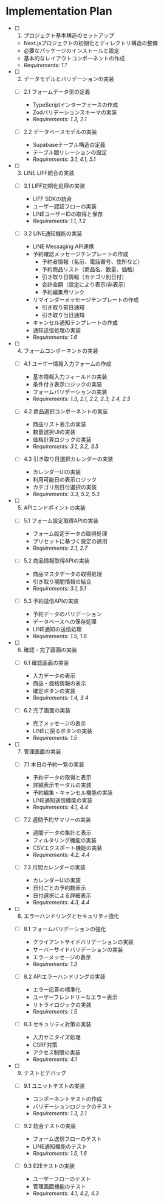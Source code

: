 # Implementation Plan

- [ ] 1. プロジェクト基本構造のセットアップ
  - Next.jsプロジェクトの初期化とディレクトリ構造の整備
  - 必要なパッケージのインストールと設定
  - 基本的なレイアウトコンポーネントの作成
  - _Requirements: 1.1_

- [ ] 2. データモデルとバリデーションの実装
  - [ ] 2.1 フォームデータ型の定義
    - TypeScriptインターフェースの作成
    - Zodバリデーションスキーマの実装
    - _Requirements: 1.3, 2.1_

  - [ ] 2.2 データベースモデルの実装
    - Supabaseテーブル構造の定義
    - テーブル間リレーションの設定
    - _Requirements: 3.1, 4.1, 5.1_

- [ ] 3. LINE LIFF統合の実装
  - [ ] 3.1 LIFF初期化処理の実装
    - LIFF SDKの統合
    - ユーザー認証フローの実装
    - LINEユーザーIDの取得と保存
    - _Requirements: 1.1, 1.2_

  - [ ] 3.2 LINE通知機能の実装
    - LINE Messaging API連携
    - 予約確認メッセージテンプレートの作成
      - 予約者情報（名前、電話番号、住所など）
      - 予約商品リスト（商品名、数量、価格）
      - 引き取り日情報（カテゴリ別日付）
      - 合計金額（設定により表示/非表示）
      - 予約編集用リンク
    - リマインダーメッセージテンプレートの作成
      - 引き取り前日通知
      - 引き取り当日通知
    - キャンセル通知テンプレートの作成
    - 通知送信処理の実装
    - _Requirements: 1.6_

- [ ] 4. フォームコンポーネントの実装
  - [ ] 4.1 ユーザー情報入力フォームの作成
    - 基本情報入力フィールドの実装
    - 条件付き表示ロジックの実装
    - フォームバリデーションの実装
    - _Requirements: 1.3, 2.1, 2.2, 2.3, 2.4, 2.5_

  - [ ] 4.2 商品選択コンポーネントの実装
    - 商品リスト表示の実装
    - 数量選択UIの実装
    - 価格計算ロジックの実装
    - _Requirements: 3.1, 3.2, 3.5_

  - [ ] 4.3 引き取り日選択カレンダーの実装
    - カレンダーUIの実装
    - 利用可能日の表示ロジック
    - カテゴリ別日付選択の実装
    - _Requirements: 3.3, 5.2, 5.3_

- [ ] 5. APIエンドポイントの実装
  - [ ] 5.1 フォーム設定取得APIの実装
    - フォーム設定データの取得処理
    - プリセットに基づく設定の適用
    - _Requirements: 2.1, 2.7_

  - [ ] 5.2 商品情報取得APIの実装
    - 商品マスタデータの取得処理
    - 引き取り期間情報の結合
    - _Requirements: 3.1, 5.1_

  - [ ] 5.3 予約送信APIの実装
    - 予約データのバリデーション
    - データベースへの保存処理
    - LINE通知の送信処理
    - _Requirements: 1.5, 1.6_

- [ ] 6. 確認・完了画面の実装
  - [ ] 6.1 確認画面の実装
    - 入力データの表示
    - 商品・価格情報の表示
    - 確定ボタンの実装
    - _Requirements: 1.4, 3.4_

  - [ ] 6.2 完了画面の実装
    - 完了メッセージの表示
    - LINEに戻るボタンの実装
    - _Requirements: 1.5_

- [ ] 7. 管理画面の実装
  - [ ] 7.1 本日の予約一覧の実装
    - 予約データの取得と表示
    - 詳細表示モーダルの実装
    - 予約編集・キャンセル機能の実装
    - LINE通知送信機能の実装
    - _Requirements: 4.1, 4.4_

  - [ ] 7.2 週間予約サマリーの実装
    - 週間データの集計と表示
    - フィルタリング機能の実装
    - CSVエクスポート機能の実装
    - _Requirements: 4.2, 4.4_

  - [ ] 7.3 月間カレンダーの実装
    - カレンダーUIの実装
    - 日付ごとの予約数表示
    - 日付選択による詳細表示
    - _Requirements: 4.3, 4.4_

- [ ] 8. エラーハンドリングとセキュリティ強化
  - [ ] 8.1 フォームバリデーションの強化
    - クライアントサイドバリデーションの実装
    - サーバーサイドバリデーションの実装
    - エラーメッセージの表示
    - _Requirements: 1.3_

  - [ ] 8.2 APIエラーハンドリングの実装
    - エラー応答の標準化
    - ユーザーフレンドリーなエラー表示
    - リトライロジックの実装
    - _Requirements: 1.5_

  - [ ] 8.3 セキュリティ対策の実装
    - 入力サニタイズ処理
    - CSRF対策
    - アクセス制限の実装
    - _Requirements: 4.1_

- [ ] 9. テストとデバッグ
  - [ ] 9.1 ユニットテストの実装
    - コンポーネントテストの作成
    - バリデーションロジックのテスト
    - _Requirements: 1.3, 2.1_

  - [ ] 9.2 統合テストの実装
    - フォーム送信フローのテスト
    - LINE通知機能のテスト
    - _Requirements: 1.5, 1.6_

  - [ ] 9.3 E2Eテストの実装
    - ユーザーフローのテスト
    - 管理画面機能のテスト
    - _Requirements: 4.1, 4.2, 4.3_


